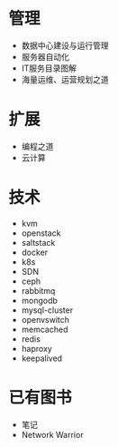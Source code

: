# 管理
- 数据中心建设与运行管理
- 服务器自动化
- IT服务目录图解
- 海量运维、运营规划之道

# 扩展
- 编程之道
- 云计算

# 技术
- kvm
- openstack
- saltstack
- docker
- k8s
- SDN
- ceph
- rabbitmq
- mongodb
- mysql-cluster
- openvswitch
- memcached
- redis
- haproxy
- keepalived

# 已有图书
- 笔记
- Network Warrior